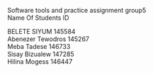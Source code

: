 Software tools and practice assignment    group5                                                                                              
Name Of Students   ID

BELETE SIYUM      145584                                                                                                                      
Abenezer Tewodros 145267                                                                                                                      
Meba Tadese       146733                                                                                                                      
Sisay Bizualew     147285                                                                                                                     
Hilina Mogess     146447
